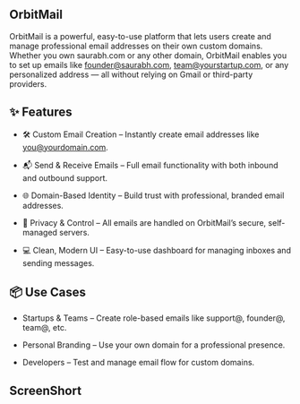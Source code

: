 ## OrbitMail



OrbitMail is a powerful, easy-to-use platform that lets users create and manage professional email addresses on their own custom domains. Whether you own saurabh.com or any other domain, OrbitMail enables you to set up emails like founder@saurabh.com, team@yourstartup.com, or any personalized address — all without relying on Gmail or third-party providers.

## ✨ Features
- 🛠️ Custom Email Creation – Instantly create email addresses like you@yourdomain.com.

- 📬 Send & Receive Emails – Full email functionality with both inbound and outbound support.

- 🌐 Domain-Based Identity – Build trust with professional, branded email addresses.

- 🔐 Privacy & Control – All emails are handled on OrbitMail’s secure, self-managed servers.

- 💻 Clean, Modern UI – Easy-to-use dashboard for managing inboxes and sending messages.

## 📦 Use Cases
- Startups & Teams – Create role-based emails like support@, founder@, team@, etc.

- Personal Branding – Use your own domain for a professional presence.

- Developers – Test and manage email flow for custom domains.


## ScreenShort